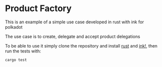 # Product Factory

This is an example of a simple use case developed in rust with ink for polkadot 

The use case is to create, delegate and accept product delegations

To be able to use it simply clone the repository and install [rust](https://doc.rust-lang.org/cargo/getting-started/installation.html) and [ink!](https://github.com/paritytech/ink#usage), then run the tests with: 

```cargo test```
